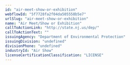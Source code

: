 ```yaml
---
id: "air-meet-show-or-exhibition"
webflowId: "5f7728fa2f04da505558b5e7"
urlSlug: "air-meet-show-or-exhibition"
name: "Air Meet/Show or Exhibition"
callToActionLink: "http://state.nj.us/dep/"
callToActionText: ""
issuingAgency: "Department of Environmental Protection"
issuingDivision: "undefined"
divisionPhone: "undefined"
industryId: "Air Show"
licenseCertificationClassification: "LICENSE"
---
```

